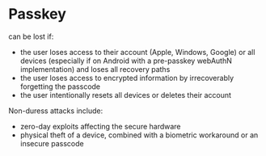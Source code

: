 # Passkey

can be lost if:

* the user loses access to their account (Apple, Windows, Google) or all devices (especially if on Android with a pre-passkey webAuthN implementation) and loses all recovery paths
* the user loses access to encrypted information by irrecoverably forgetting the passcode
* the user intentionally resets all devices or deletes their account

Non-duress attacks include:

* zero-day exploits affecting the secure hardware
* physical theft of a device, combined with a biometric workaround or an insecure passcode

